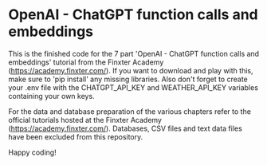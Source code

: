# OpenAI - ChatGPT function calls and embeddings

This is the finished code for the 7 part 'OpenAI - ChatGPT function calls and embeddings' tutorial from the  Finxter Academy (https://academy.finxter.com/). If you want to download and play with this, make sure to 'pip install' any missing libraries. Also don't forget to create your .env file with the CHATGPT_API_KEY and WEATHER_API_KEY variables containing your own keys.

For the data and database preparation of the various chapters refer to the official tutorials hosted at the Finxter Academy (https://academy.finxter.com/). Databases, CSV files and text data files have been excluded from this repository.

Happy coding!

